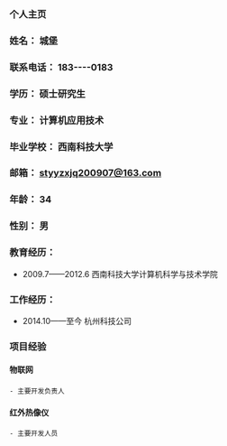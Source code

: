 ### 个人主页
### 姓名： 城堡
### 联系电话： 183----0183 
### 学历： 硕士研究生
### 专业： 计算机应用技术
### 毕业学校： 西南科技大学
### 邮箱： styyzxjq200907@163.com
### 年龄： 34
### 性别： 男

### 教育经历： 
  - 2009.7——2012.6 西南科技大学计算机科学与技术学院
  

### 工作经历：
  - 2014.10——至今 杭州科技公司
  
### 项目经验
  #### 物联网
    - 主要开发负责人
    
  #### 红外热像仪
    - 主要开发人员

